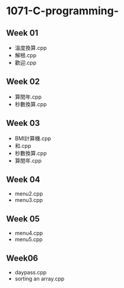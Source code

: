 <h1 id="c-programming-">1071-C-programming-</h1>
<h2 id="week-01">Week 01</h2>
<ul>
<li>溫度換算.cpp</li>
<li>解根.cpp</li>
<li>歡迎.cpp</li>
</ul>
<h2 id="week-02">Week 02</h2>
<ul>
<li>算閏年.cpp</li>
<li>秒數換算.cpp</li>
</ul>
<h2 id="week-03">Week 03</h2>
<ul>
<li>BMI計算機.cpp</li>
<li>和.cpp</li>
<li>秒數換算.cpp</li>
<li>算閏年.cpp</li>
</ul>
<h2 id="week-04">Week 04</h2>
<ul>
<li>menu2.cpp</li>
<li>menu3.cpp</li>
</ul>
<h2 id="week-05">Week 05</h2>
<ul>
<li>menu4.cpp</li>
<li>menu5.cpp</li>
</ul>
<h2 id="week-06">Week06</h2>
<ul>
<li>daypass.cpp</li>
<li>sorting an array.cpp</li>
</ul>


<!--stackedit_data:
eyJoaXN0b3J5IjpbLTIwNDA0MzI0MDgsLTEwMzQ4MTgwNDFdfQ
==
-->
